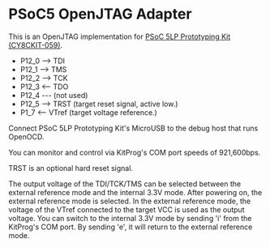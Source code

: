 # PSoC5 OpenJTAG Adapter

This is an OpenJTAG implementation for [PSoC 5LP Prototyping Kit (CY8CKIT-059)](http://japan.cypress.com/?rid=108038).

- P12_0 --> TDI
- P12_1 --> TMS
- P12_2 --> TCK
- P12_3 <-- TDO
- P12_4 --- (not used)
- P12_5 --> TRST (target reset signal, active low.)
- P1_7  <-- VTref (target voltage reference.)

Connect PSoC 5LP Prototyping Kit's MicroUSB to the debug host that runs OpenOCD.

You can monitor and control via KitProg's COM port speeds of 921,600bps.

TRST is an optional hard reset signal.

The output voltage of the TDI/TCK/TMS can be selected between the external reference mode and the internal 3.3V mode. After powering on, the external reference mode is selected. In the external reference mode, the voltage of the VTref connected to the target VCC is used as the output voltage. You can switch to the internal 3.3V mode by sending 'i' from the KitProg's COM port. By sending 'e', it will return to the external reference mode.
